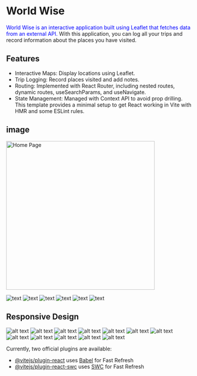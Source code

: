 # World Wise

<span style="color:blue">World Wise is an interactive application built using Leaflet that fetches data from an external API.</span> With this application, you can log all your trips and record information about the places you have visited.

## Features

- Interactive Maps: Display locations using Leaflet.
- Trip Logging: Record places visited and add notes.
- Routing: Implemented with React Router, including nested routes, dynamic routes, useSearchParams, and useNavigate.
- State Management: Managed with Context API to avoid prop drilling.
  This template provides a minimal setup to get React working in Vite with HMR and some ESLint rules.

## image

<img src="img/city.PNG" alt="Home Page" width="400">

![text](img/city.PNG) ![text](img/Cities.PNG) ![text](img/form.PNG) ![text](img/home.PNG) ![text](img/login.PNG) ![text](<img/query string.PNG>)

## Responsive Design

![alt text](<img/WhatsApp Unknown 2024-06-06 at 6.06.18 AM/WhatsApp Image 2024-06-06 at 5.57.29 AM (1).jpeg>) ![alt text](<img/WhatsApp Unknown 2024-06-06 at 6.06.18 AM/WhatsApp Image 2024-06-06 at 5.57.29 AM (2).jpeg>) ![alt text](<img/WhatsApp Unknown 2024-06-06 at 6.06.18 AM/WhatsApp Image 2024-06-06 at 5.57.29 AM (3).jpeg>) ![alt text](<img/WhatsApp Unknown 2024-06-06 at 6.06.18 AM/WhatsApp Image 2024-06-06 at 5.57.29 AM.jpeg>) ![alt text](<img/WhatsApp Unknown 2024-06-06 at 6.06.18 AM/WhatsApp Image 2024-06-06 at 5.57.30 AM (1).jpeg>) ![alt text](<img/WhatsApp Unknown 2024-06-06 at 6.06.18 AM/WhatsApp Image 2024-06-06 at 5.57.30 AM (2).jpeg>) ![alt text](<img/WhatsApp Unknown 2024-06-06 at 6.06.18 AM/WhatsApp Image 2024-06-06 at 5.57.30 AM (3).jpeg>) ![alt text](<img/WhatsApp Unknown 2024-06-06 at 6.06.18 AM/WhatsApp Image 2024-06-06 at 5.57.30 AM (4).jpeg>) ![alt text](<img/WhatsApp Unknown 2024-06-06 at 6.06.18 AM/WhatsApp Image 2024-06-06 at 5.57.30 AM (5).jpeg>) ![alt text](<img/WhatsApp Unknown 2024-06-06 at 6.06.18 AM/WhatsApp Image 2024-06-06 at 5.57.30 AM (6).jpeg>) ![alt text](<img/WhatsApp Unknown 2024-06-06 at 6.06.18 AM/WhatsApp Image 2024-06-06 at 5.57.30 AM (7).jpeg>) ![alt text](<img/WhatsApp Unknown 2024-06-06 at 6.06.18 AM/WhatsApp Image 2024-06-06 at 5.57.30 AM.jpeg>)

Currently, two official plugins are available:

- [@vitejs/plugin-react](https://github.com/vitejs/vite-plugin-react/blob/main/packages/plugin-react/README.md) uses [Babel](https://babeljs.io/) for Fast Refresh
- [@vitejs/plugin-react-swc](https://github.com/vitejs/vite-plugin-react-swc) uses [SWC](https://swc.rs/) for Fast Refresh
